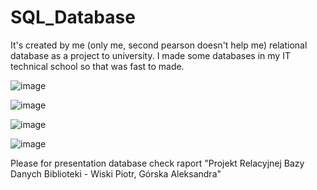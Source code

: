 # SQL_Database

It's created by me (only me, second pearson doesn't help me) relational database as a project to university. I made some databases in my IT technical school so that was fast to made.

![image](https://github.com/Shooterqq/SQL_Database/assets/102792345/9a302c72-e530-4fed-af5b-838fa5e5f920)

![image](https://github.com/Shooterqq/SQL_Database/assets/102792345/24fc7278-aa8f-415c-82d0-5d6d581d43a9)

![image](https://github.com/Shooterqq/SQL_Database/assets/102792345/e2629008-2dbe-4c2a-8b35-b74ec517c900)

![image](https://github.com/Shooterqq/SQL_Database/assets/102792345/b1fc3644-0ce6-422c-b8a3-08cc712119ad)


Please for presentation database check raport "Projekt Relacyjnej Bazy Danych Biblioteki - Wiski Piotr, Górska Aleksandra"

